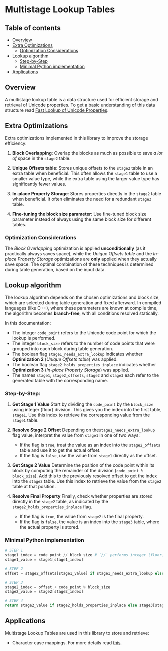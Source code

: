 # Multistage Lookup Tables

## Table of contents

- [Overview](#overview)
- [Extra Optimizations](#extra-optimizations)
    - [Optimization Considerations](#optimization-considerations)
- [Lookup algorithm](#lookup-algorithm)
    - [Step-by-Step](#step-by-step)
    - [Minimal Python implementation](#minimal-python-implementation)
- [Applications](#applications)

<a name="overview"></a>
## Overview

A multistage lookup table is a data structure used for efficient storage and retrieval of Unicode properties. To get a basic understanding of this data structure read [Fast Lookup of Unicode Properties](https://here-be-braces.com/fast-lookup-of-unicode-properties/).

<a name="extra-optimizations"></a>
## Extra Optimizations

Extra optimizations implemented in this library to improve the storage efficiency:

1. **Block Overlapping**:
    Overlap the blocks as much as possible to save _a lot of_ space in the `stage2` table.

2. **Unique Offsets table**:
    Stores unique offsets to the `stage2` table in an extra table when beneficial. This often allows the `stage1` table to use a smaller value type, while the extra table using the larger value type has significantly fewer values.

3. **In-place Property Storage**:
    Stores properties directly in the `stage2` table when beneficial. It often eliminates the need for a redundant `stage3` table.

4. **Fine-tuning the block size parameter**:
    Use fine-tuned block size parameter instead of always using the same block size for different tables.

<a name="optimization-considerations"></a>
### Optimization Considerations

The _Block Overlapping_ optimization is applied **unconditionally** (as it practically always saves space), while the _Unique Offsets table_ and the _In-place Property Storage_ optimizations are **only** applied when they actually save space. The optimal combination of these techniques is determined during table generation, based on the input data.

<a name="lookup-algorithm"></a>
## Lookup algorithm

The lookup algorithm depends on the chosen optimizations and block size, which are selected during table generation and fixed afterward. In compiled languages (like C++), where these parameters are known at compile time, the algorithm becomes **branch-free**, with all conditions resolved statically.

In this documentation:
- The integer `code_point` refers to the Unicode code point for which the lookup is performed.
- The integer `block_size` refers to the number of code points that were grouped into each block during table generation.
- The boolean flag `stage1_needs_extra_lookup` indicates whether **Optimization 2** (_Unique Offsets table_) was applied.
- The boolean flag `stage2_holds_properties_inplace` indicates whether **Optimization 3** (_In-place Property Storage_) was applied.
- The names `stage1`, `stage2_offsets`, `stage2` and `stage3` each refer to the generated table with the corresponding name.

<a name="step-by-step"></a>
### Step-by-Step:

1. **Get Stage 1 Value**
    Start by dividing the `code_point` by the `block_size` using integer (floor) division. This gives you the index into the first table, `stage1`. Use this index to retrieve the corresponding value from the `stage1` table.

2. **Resolve Stage 2 Offset**
    Depending on the`stage1_needs_extra_lookup` flag value, interpret the value from `stage1` in one of two ways:

    - If the flag is `true`, treat the value as an index into the `stage2_offsets` table and use it to get the actual offset.
    - If the flag is `false`, use the value from `stage1` directly as the offset.

3. **Get Stage 2 Value**
    Determine the position of the code point within its block by computing the remainder of the division (`code_point % block_size`). Add this to the previously resolved offset to get the index into the `stage2` table. Use this index to retrieve the value from the `stage2` table at that position.

4. **Resolve Final Property**
    Finally, check whether properties are stored directly in the `stage2` table, as indicated by the `stage2_holds_properties_inplace` flag.

    - If the flag is `true`, the value from `stage2` is the final property.
    - If the flag is `false`, the value is an index into the `stage3` table, where the actual property is stored.

<a name="minimal-python-implementation"></a>
### Minimal Python implementation

```python
# STEP 1
stage1_index = code_point // block_size # `//` performs integer (floor) division
stage1_value = stage1[stage1_index]

# STEP 2
offset = stage2_offsets[stage1_value] if stage1_needs_extra_lookup else stage1_value

# STEP 3
stage2_index = offset + code_point % block_size
stage2_value = stage2[stage2_index]

# STEP 4
return stage2_value if stage2_holds_properties_inplace else stage3[stage2_value]
```

<a name="applications"></a>
## Applications

Multistage Lookup Tables are used in this library to store and retrieve:
- Character case mappings. For more details read [this](./case_conversion_tables.md).